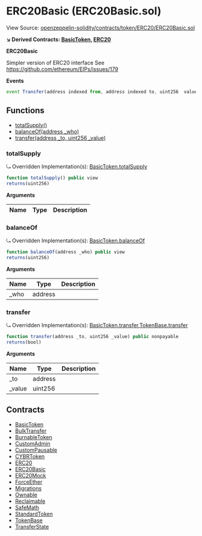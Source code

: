 # ERC20Basic (ERC20Basic.sol)

View Source: [openzeppelin-solidity/contracts/token/ERC20/ERC20Basic.sol](../openzeppelin-solidity/contracts/token/ERC20/ERC20Basic.sol)

**↘ Derived Contracts: [BasicToken](BasicToken.md), [ERC20](ERC20.md)**

**ERC20Basic**

Simpler version of ERC20 interface
See https://github.com/ethereum/EIPs/issues/179

**Events**

```js
event Transfer(address indexed from, address indexed to, uint256  value);
```

## Functions

- [totalSupply()](#totalsupply)
- [balanceOf(address _who)](#balanceof)
- [transfer(address _to, uint256 _value)](#transfer)

### totalSupply

⤿ Overridden Implementation(s): [BasicToken.totalSupply](BasicToken.md#totalsupply)

```js
function totalSupply() public view
returns(uint256)
```

**Arguments**

| Name        | Type           | Description  |
| ------------- |------------- | -----|

### balanceOf

⤿ Overridden Implementation(s): [BasicToken.balanceOf](BasicToken.md#balanceof)

```js
function balanceOf(address _who) public view
returns(uint256)
```

**Arguments**

| Name        | Type           | Description  |
| ------------- |------------- | -----|
| _who | address |  | 

### transfer

⤿ Overridden Implementation(s): [BasicToken.transfer](BasicToken.md#transfer),[TokenBase.transfer](TokenBase.md#transfer)

```js
function transfer(address _to, uint256 _value) public nonpayable
returns(bool)
```

**Arguments**

| Name        | Type           | Description  |
| ------------- |------------- | -----|
| _to | address |  | 
| _value | uint256 |  | 

## Contracts

* [BasicToken](BasicToken.md)
* [BulkTransfer](BulkTransfer.md)
* [BurnableToken](BurnableToken.md)
* [CustomAdmin](CustomAdmin.md)
* [CustomPausable](CustomPausable.md)
* [CYBRToken](CYBRToken.md)
* [ERC20](ERC20.md)
* [ERC20Basic](ERC20Basic.md)
* [ERC20Mock](ERC20Mock.md)
* [ForceEther](ForceEther.md)
* [Migrations](Migrations.md)
* [Ownable](Ownable.md)
* [Reclaimable](Reclaimable.md)
* [SafeMath](SafeMath.md)
* [StandardToken](StandardToken.md)
* [TokenBase](TokenBase.md)
* [TransferState](TransferState.md)
